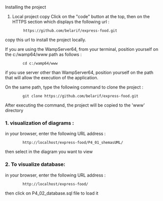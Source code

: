 Installing the project
1. Local project copy
   Click on the "code" button at the top, then on the HTTPS section which displays the following url :

            https://github.com/belarif/express-food.git 
copy this url to install the project locally.

If you are using the WampServer64, from your terminal, position yourself on the c:/wamp64/www path as follows :

            cd c:/wamp64/www
if you use server other than WampServer64, position yourself on the path that will allow the execution of the application.

On the same path, type the following command to clone the project :

            git clone https://github.com/belarif/express-food.git
After executing the command, the project will be copied to the 'www' directory

### 1. visualization of diagrams :
in your browser, enter the following URL address :

            http://localhost/express-food/P4_01_shemasUML/
then select in the diagram you want to view

### 2. To visualize database:
in your browser, enter the following URL address :

            http://localhost/express-food/
then click on P4_02_database.sql file to load it